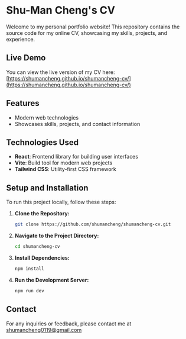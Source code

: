 # Shu-Man Cheng's CV

Welcome to my personal portfolio website! This repository contains the source code for my online CV, showcasing my skills, projects, and experience.

## Live Demo

You can view the live version of my CV here: [https://shumancheng.github.io/shumancheng-cv/](https://shumancheng.github.io/shumancheng-cv/)

## Features

- Modern web technologies
- Showcases skills, projects, and contact information

## Technologies Used

- **React**: Frontend library for building user interfaces
- **Vite**: Build tool for modern web projects
- **Tailwind CSS**: Utility-first CSS framework

## Setup and Installation

To run this project locally, follow these steps:

1. **Clone the Repository:**
   ```bash
   git clone https://github.com/shumancheng/shumancheng-cv.git

2. **Navigate to the Project Directory:**
   ```bash
   cd shumancheng-cv
   
3. **Install Dependencies:**
   ```bash
   npm install

4. **Run the Development Server:**
   ```bash
   npm run dev

## Contact

For any inquiries or feedback, please contact me at shumancheng0119@gmail.com


